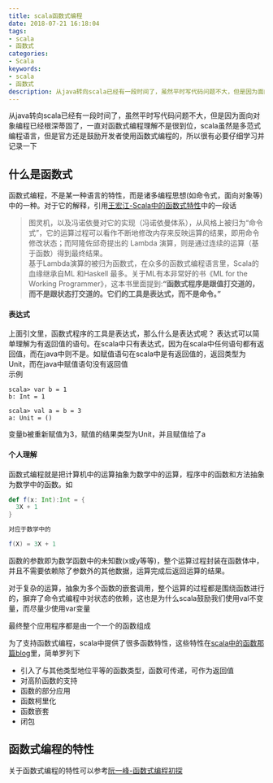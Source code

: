 ```yaml
---
title: scala函数式编程
date: 2018-07-21 16:18:04
tags:
- scala
- 函数式
categories:
- Scala
keywords:
- scala
- 函数式
description: 从java转向scala已经有一段时间了，虽然平时写代码问题不大，但是因为面向对象编程已经根深蒂固了，一直对函数式编程理解不是很到位，scala虽然是多范式编程语言，但是官方还是鼓励开发者使用函数式编程的，所以很有必要仔细学习并记录一下
---
```

从java转向scala已经有一段时间了，虽然平时写代码问题不大，但是因为面向对象编程已经根深蒂固了，一直对函数式编程理解不是很到位，scala虽然是多范式编程语言，但是官方还是鼓励开发者使用函数式编程的，所以很有必要仔细学习并记录一下

## 什么是函数式
函数式编程，不是某一种语言的特性，而是诸多编程思想(如命令式，面向对象等)中的一种。对于它的解释，引用[王宏江-Scala中的函数式特性]中的一段话
> 图灵机，以及冯诺依曼对它的实现（冯诺依曼体系），从风格上被归为“命令式”，它的运算过程可以看作不断地修改内存来反映运算的结果，即用命令修改状态；而阿隆佐邱奇提出的 Lambda 演算，则是通过连续的运算（基于函数）得到最终结果。    
基于Lambda演算的被归为函数式，在众多的函数式编程语言里，Scala的血缘继承自ML 和Haskell 最多。关于ML有本非常好的书《ML for the Working Programmer》，这本书里面提到:**“函数式程序是跟值打交道的，而不是跟状态打交道的。它们的工具是表达式，而不是命令。”**

#### 表达式
上面引文里，函数式程序的工具是表达式，那么什么是表达式呢？
表达式可以简单理解为有返回值的语句。在scala中只有表达式，因为在scala中任何语句都有返回值，而在java中则不是。如赋值语句在scala中是有返回值的，返回类型为Unit，而在java中赋值语句没有返回值    
示例
``` shell
scala> var b = 1
b: Int = 1

scala> val a = b = 3
a: Unit = ()
```
变量b被重新赋值为3，赋值的结果类型为Unit，并且赋值给了a

#### 个人理解
函数式编程就是把计算机中的运算抽象为数学中的运算，程序中的函数和方法抽象为数学中的函数。如       
``` scala
def f(x: Int):Int = {
  3X + 1
}

对应于数学中的

f(X) = 3X + 1
```

函数的参数即为数学函数中的未知数(x或y等等)，整个运算过程封装在函数体中，并且不需要依赖除了参数外的其他数据，运算完成后返回运算的结果。  

对于复杂的运算，抽象为多个函数的嵌套调用，整个运算的过程都是围绕函数进行的，摒弃了命令式编程中对状态的依赖，这也是为什么scala鼓励我们使用val不变量，而尽量少使用var变量

最终整个应用程序都是由一个一个的函数组成

为了支持函数式编程，scala中提供了很多函数特性，这些特性在[scala中的函数那篇blog](../../23/scala中的函数/)里，简单罗列下
* 引入了与其他类型地位平等的函数类型，函数可传递，可作为返回值
* 对高阶函数的支持
* 函数的部分应用
* 函数柯里化
* 函数嵌套
* 闭包

## 函数式编程的特性
关于函数式编程的特性可以参考[阮一峰-函数式编程初探](http://www.ruanyifeng.com/blog/2012/04/functional_programming.html)


[王宏江-Scala中的函数式特性]:(http://www.10tiao.com/html/557/201609/2652725732/1.html)
